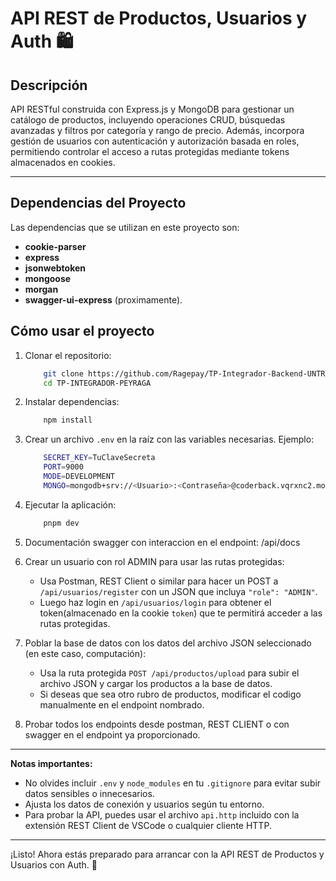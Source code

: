 # API REST de Productos, Usuarios y Auth 🛍️

## Descripción
API RESTful construida con Express.js y MongoDB para gestionar un catálogo de productos, incluyendo operaciones CRUD, búsquedas avanzadas y filtros por categoría y rango de precio. Además, incorpora gestión de usuarios con autenticación y autorización basada en roles, permitiendo controlar el acceso a rutas protegidas mediante tokens almacenados en cookies.

---

## Dependencias del Proyecto
Las dependencias que se utilizan en este proyecto son:
-   **cookie-parser**
-   **express**
-   **jsonwebtoken**
-   **mongoose**
-   **morgan**
-   **swagger-ui-express** (proximamente).

## Cómo usar el proyecto

1. Clonar el repositorio:
    ```bash
        git clone https://github.com/Ragepay/TP-Integrador-Backend-UNTREF-Peyraga.git
        cd TP-INTEGRADOR-PEYRAGA

2. Instalar dependencias:
    ```bash
        npm install

3. Crear un archivo `.env` en la raíz con las variables necesarias. Ejemplo:
    ```bash
        SECRET_KEY=TuClaveSecreta
        PORT=9000
        MODE=DEVELOPMENT
        MONGO=mongodb+srv://<Usuario>:<Contraseña>@coderback.vqrxnc2.mongodb.net/<Nombre-de-la-BBD>?retryWrites=true&w=majority&appName=<Nombre-del-cluster>

4. Ejecutar la aplicación:
    ```bash
        pnpm dev

5. Documentación swagger con interaccion en el endpoint:
   /api/docs

6. Crear un usuario con rol ADMIN para usar las rutas protegidas:
   - Usa Postman, REST Client o similar para hacer un POST a `/api/usuarios/register` con un JSON que incluya `"role": "ADMIN"`.
   - Luego haz login en `/api/usuarios/login` para obtener el token(almacenado en la cookie `token`) que te permitirá acceder a las rutas protegidas.

7. Poblar la base de datos con los datos del archivo JSON seleccionado (en este caso, computación):
   - Usa la ruta protegida `POST /api/productos/upload` para subir el archivo JSON y cargar los productos a la base de datos.
   - Si deseas que sea otro rubro de productos, modificar el codigo manualmente en el endpoint nombrado.

8. Probar todos los endpoints desde postman, REST CLIENT o con swagger en el endpoint ya proporcionado.

---

**Notas importantes:**

- No olvides incluir `.env` y `node_modules` en tu `.gitignore` para evitar subir datos sensibles o innecesarios.
- Ajusta los datos de conexión y usuarios según tu entorno.
- Para probar la API, puedes usar el archivo `api.http` incluido con la extensión REST Client de VSCode o cualquier cliente HTTP.

---

¡Listo! Ahora estás preparado para arrancar con la API REST de Productos y Usuarios con Auth. 🚀